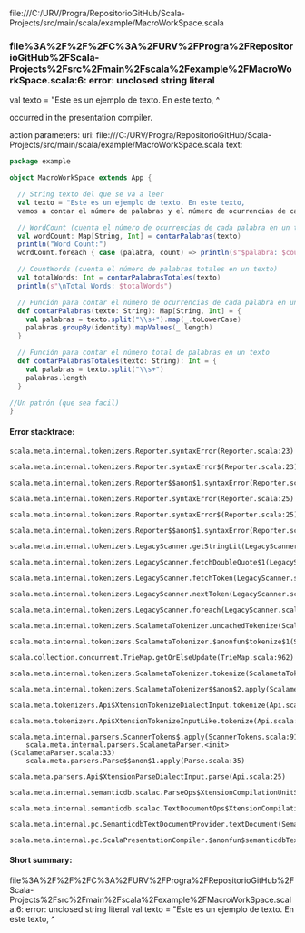 file:///C:/URV/Progra/RepositorioGitHub/Scala-Projects/src/main/scala/example/MacroWorkSpace.scala
### file%3A%2F%2F%2FC%3A%2FURV%2FProgra%2FRepositorioGitHub%2FScala-Projects%2Fsrc%2Fmain%2Fscala%2Fexample%2FMacroWorkSpace.scala:6: error: unclosed string literal
  val texto = "Este es un ejemplo de texto. En este texto, 
              ^

occurred in the presentation compiler.

action parameters:
uri: file:///C:/URV/Progra/RepositorioGitHub/Scala-Projects/src/main/scala/example/MacroWorkSpace.scala
text:
```scala
package example

object MacroWorkSpace extends App {

  // String texto del que se va a leer
  val texto = "Este es un ejemplo de texto. En este texto, 
  vamos a contar el número de palabras y el número de ocurrencias de cada palabra."

  // WordCount (cuenta el número de ocurrencias de cada palabra en un texto)
  val wordCount: Map[String, Int] = contarPalabras(texto)
  println("Word Count:")
  wordCount.foreach { case (palabra, count) => println(s"$palabra: $count") }

  // CountWords (cuenta el número de palabras totales en un texto)
  val totalWords: Int = contarPalabrasTotales(texto)
  println(s"\nTotal Words: $totalWords")

  // Función para contar el número de ocurrencias de cada palabra en un texto
  def contarPalabras(texto: String): Map[String, Int] = {
    val palabras = texto.split("\\s+").map(_.toLowerCase)
    palabras.groupBy(identity).mapValues(_.length)
  }

  // Función para contar el número total de palabras en un texto
  def contarPalabrasTotales(texto: String): Int = {
    val palabras = texto.split("\\s+")
    palabras.length
  }

//Un patrón (que sea facil)
}

```



#### Error stacktrace:

```
scala.meta.internal.tokenizers.Reporter.syntaxError(Reporter.scala:23)
	scala.meta.internal.tokenizers.Reporter.syntaxError$(Reporter.scala:23)
	scala.meta.internal.tokenizers.Reporter$$anon$1.syntaxError(Reporter.scala:33)
	scala.meta.internal.tokenizers.Reporter.syntaxError(Reporter.scala:25)
	scala.meta.internal.tokenizers.Reporter.syntaxError$(Reporter.scala:25)
	scala.meta.internal.tokenizers.Reporter$$anon$1.syntaxError(Reporter.scala:33)
	scala.meta.internal.tokenizers.LegacyScanner.getStringLit(LegacyScanner.scala:553)
	scala.meta.internal.tokenizers.LegacyScanner.fetchDoubleQuote$1(LegacyScanner.scala:372)
	scala.meta.internal.tokenizers.LegacyScanner.fetchToken(LegacyScanner.scala:376)
	scala.meta.internal.tokenizers.LegacyScanner.nextToken(LegacyScanner.scala:211)
	scala.meta.internal.tokenizers.LegacyScanner.foreach(LegacyScanner.scala:1011)
	scala.meta.internal.tokenizers.ScalametaTokenizer.uncachedTokenize(ScalametaTokenizer.scala:24)
	scala.meta.internal.tokenizers.ScalametaTokenizer.$anonfun$tokenize$1(ScalametaTokenizer.scala:17)
	scala.collection.concurrent.TrieMap.getOrElseUpdate(TrieMap.scala:962)
	scala.meta.internal.tokenizers.ScalametaTokenizer.tokenize(ScalametaTokenizer.scala:17)
	scala.meta.internal.tokenizers.ScalametaTokenizer$$anon$2.apply(ScalametaTokenizer.scala:332)
	scala.meta.tokenizers.Api$XtensionTokenizeDialectInput.tokenize(Api.scala:25)
	scala.meta.tokenizers.Api$XtensionTokenizeInputLike.tokenize(Api.scala:14)
	scala.meta.internal.parsers.ScannerTokens$.apply(ScannerTokens.scala:914)
	scala.meta.internal.parsers.ScalametaParser.<init>(ScalametaParser.scala:33)
	scala.meta.parsers.Parse$$anon$1.apply(Parse.scala:35)
	scala.meta.parsers.Api$XtensionParseDialectInput.parse(Api.scala:25)
	scala.meta.internal.semanticdb.scalac.ParseOps$XtensionCompilationUnitSource.toSource(ParseOps.scala:17)
	scala.meta.internal.semanticdb.scalac.TextDocumentOps$XtensionCompilationUnitDocument.toTextDocument(TextDocumentOps.scala:206)
	scala.meta.internal.pc.SemanticdbTextDocumentProvider.textDocument(SemanticdbTextDocumentProvider.scala:54)
	scala.meta.internal.pc.ScalaPresentationCompiler.$anonfun$semanticdbTextDocument$1(ScalaPresentationCompiler.scala:374)
```
#### Short summary: 

file%3A%2F%2F%2FC%3A%2FURV%2FProgra%2FRepositorioGitHub%2FScala-Projects%2Fsrc%2Fmain%2Fscala%2Fexample%2FMacroWorkSpace.scala:6: error: unclosed string literal
  val texto = "Este es un ejemplo de texto. En este texto, 
              ^